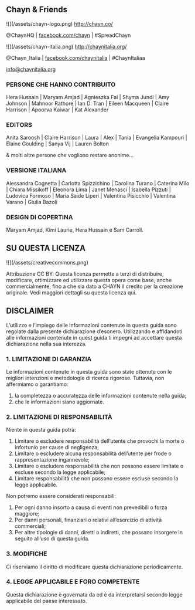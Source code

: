<h2>Chayn & Friends
</h2>
![](/assets/chayn-logo.png)
<a href="http://chayn.co/ ">http://chayn.co/</a>
<p>@ChaynHQ | <a href="https://www.facebook.com/chayn/">facebook.com/chayn</a> | #SpreadChayn</p>
![](/assets/chayn-italia.png)
<a href="http://chaynitalia.org/
">http://chaynitalia.org/
</a>
<p>@Chayn_Italia | <a href="https://www.facebook.com/chaynitalia/">facebook.com/chaynitalia</a> | #ChaynItaliaa</p>
<p><a href="mailto:info@chaynitalia.org">info@chaynitalia.org</a></p>
<h3>PERSONE CHE HANNO CONTRIBUITO</h3>
<p>Hera Hussain | Maryam Amjad | Agnieszka Fal | Shyma Jundi | Amy Johnson | Mahnoor Rathore | Ian D. Tran | Eileen Macqueen | Claire Harrison | Apoorva Kaiwar | Kat Alexander</p>
<h3>EDITORS</h3>
<p>Anita Saroosh | Claire Harrison | Laura | Alex | Tania | Evangelia Kampouri | Elaine Goulding | Sanya Vij | Lauren Bolton</p>
<p>& molti altre persone che vogliono restare anonime…
</p>
<h3>VERSIONE ITALIANA</h3>
<p>Alessandra Cognetta | Carlotta Spizzichino | Carolina Turano | Caterina Milo | Chiara Missikoff | Eleonora Lima | Janet Menasci | Isabella Pizzuti | Ludovica Formoso | Maria Saide Liperi | Valentina Pisicchio | Valentina Varano | Giulia Bazoli</p>
<h3>DESIGN DI COPERTINA</h3>
<p>Maryam Amjad, Kimi Laurie, Hera Hussain e Sam Carroll.</p>
<h2>SU QUESTA LICENZA</h2>
![](/assets/creativecommons.png)
<p>Attribuzione CC BY:  Questa licenza permette a terzi di distribuire, modificare, ottimizzare ed utilizzare questa opera come base, anche commercialmente, fino a che sia dato a CHAYN il credito per la creazione originale. Vedi maggiori dettagli su questa licenza qui.</p>
<h2>DISCLAIMER</h2>
<p>L’utilizzo e l’impiego delle informazioni contenute in questa guida sono regolate dalla presente dichiarazione d’esonero. Utilizzando e affidandoti alle informazioni contenute in quest guida ti impegni ad accettare questa dichiarazione nella sua interezza.</p>
<h3>1. LIMITAZIONE DI GARANZIA</h3>
<p>Le informazioni contenute in questa guida sono state ottenute con le migliori intenzioni e metodologie di ricerca rigorose. Tuttavia, non affermiamo o garantiamo:</p>
<ol>
    <li>la completezza o accuratezza delle informazioni contenute nella guida;</li>
    <li>che le informazioni siano aggiornate.</li>
</ol>
<h3>2. LIMITAZIONE DI RESPONSABILITÀ</h3>
<p>Niente in questa guida potrà:</p>
<ol>
    <li>Limitare o escludere responsabilità dell’utente che provochi la morte o infortunio per cause di negligenza;</li>
    <li>Limitare o escludere alcuna responsabilità dell’utente per frode o rappresentazione ingannevole;</li>
    <li>Limitare o escludere responsabilità che non possono essere limitate o escluse secondo la legge applicabile;</li>
    <li>Limitare responsabilità che non possono essere escluse secondo la legge applicabile.</li>
</ol>
<p>Non potremo essere considerati responsabili:</p>
<ol>
    <li>Per ogni danno insorto a causa di eventi non prevedibili o forza maggiore;</li>
    <li>Per danni personali, finanziari o relativi all’esercizio di attività commerciali;</li>
    <li>Per altre tipologie di danni, diretti o indiretti, che possano insorgere in seguito all’uso di questa guida.</li>
</ol>
<h3>3. MODIFICHE</h3>
<p>Ci riserviamo il diritto di modificare questa dichiarazione periodicamente.</p>
<h3>4. LEGGE APPLICABILE E FORO COMPETENTE</h3>
<p>Questa dichiarazione è governata da ed è da interpretarsi secondo legge applicabile del paese interessato.</p>

